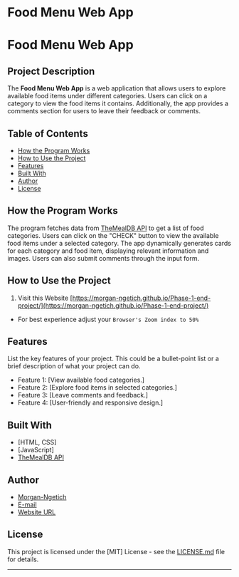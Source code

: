 
# Food Menu Web App

# Food Menu Web App

## Project Description

The **Food Menu Web App** is a web application that allows users to explore available food items under different categories. Users can click on a category to view the food items it contains. Additionally, the app provides a comments section for users to leave their feedback or comments.

## Table of Contents

- [How the Program Works](#how-the-program-works)
- [How to Use the Project](#how-to-use-the-project)
- [Features](#features)
- [Built With](#built-with)
- [Author](#author)
- [License](#license)

## How the Program Works

The program fetches data from [TheMealDB API](https://www.themealdb.com/api.php) to get a list of food categories. Users can click on the "CHECK" button to view the available food items under a selected category. The app dynamically generates cards for each category and food item, displaying relevant information and images. Users can also submit comments through the input form.

## How to Use the Project

1. Visit this Website [https://morgan-ngetich.github.io/Phase-1-end-project/](https://morgan-ngetich.github.io/Phase-1-end-project/)

- For best experience adjust your ```Browser's Zoom index to 50% ```
   


## Features

List the key features of your project. This could be a bullet-point list or a brief description of what your project can do.

- Feature 1: [View available food categories.]
- Feature 2: [Explore food items in selected categories.]
- Feature 3: [Leave comments and feedback.]
- Feature 4: [User-friendly and responsive design.]

## Built With

- [HTML, CSS]
- [JavaScript]
- [TheMealDB API](https://www.themealdb.com/api.php)


## Author

- [Morgan-Ngetich](https://github.com/Morgan-Ngetich)
- [E-mail](ngetich.morgan@student.moringaschool.com)
- [Website URL](https://morgan-ngetich.github.io/Phase-1-end-project/)

## License

This project is licensed under the [MIT] License - see the [LICENSE.md](https://github.com/Morgan-Ngetich/Phase-1-end-project/commit/c336f668a8c229be94c2575e2462745670d0f66c) file for details.

---



